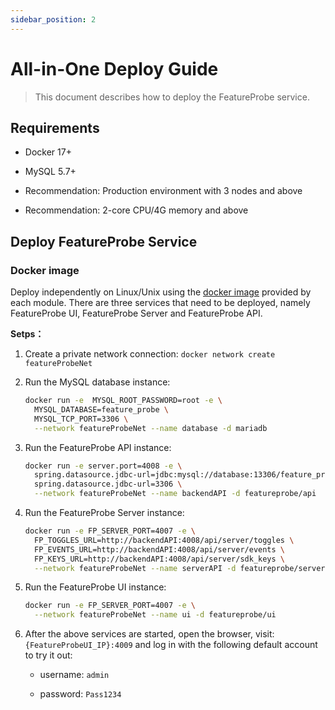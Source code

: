 ```yaml
---
sidebar_position: 2
---
```


# All-in-One Deploy Guide

> This document describes how to deploy the FeatureProbe service.


## Requirements

* Docker 17+

* MySQL 5.7+

* Recommendation: Production environment with 3 nodes and above

- Recommendation: 2-core CPU/4G memory and above

## Deploy FeatureProbe Service

### Docker image

Deploy independently on Linux/Unix using the [docker image](https://hub.docker.com/u/featureprobe) provided by each module. There are three services that need to be deployed, namely FeatureProbe UI, FeatureProbe Server and FeatureProbe API.

**Setps：**

1. Create a private network connection: `docker network create featureProbeNet`

2. Run the MySQL database instance:

   ```bash
   docker run -e  MYSQL_ROOT_PASSWORD=root -e \
     MYSQL_DATABASE=feature_probe \
     MYSQL_TCP_PORT=3306 \
     --network featureProbeNet --name database -d mariadb
   ```

3. Run the FeatureProbe API instance:

   ```bash
   docker run -e server.port=4008 -e \
     spring.datasource.jdbc-url=jdbc:mysql://database:13306/feature_probe \
     spring.datasource.jdbc-url=3306 \
     --network featureProbeNet --name backendAPI -d featureprobe/api
   ```

4. Run the FeatureProbe Server instance:

   ```bash
   docker run -e FP_SERVER_PORT=4007 -e \
     FP_TOGGLES_URL=http://backendAPI:4008/api/server/toggles \
     FP_EVENTS_URL=http://backendAPI:4008/api/server/events \
     FP_KEYS_URL=http://backendAPI:4008/api/server/sdk_keys \
     --network featureProbeNet --name serverAPI -d featureprobe/server
   ```

5. Run the FeatureProbe UI instance:

   ```bash
   docker run -e FP_SERVER_PORT=4007 -e \
     --network featureProbeNet --name ui -d featureprobe/ui
   ```

6. After the above services are started, open the browser, visit: `{FeatureProbeUI_IP}:4009` and log in with the following default account to try it out:

   - username: `admin`

   - password: `Pass1234`



